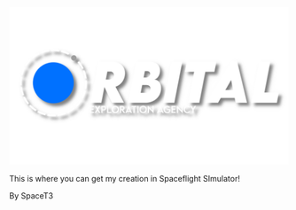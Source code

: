 ![OEA](assets/OEA-Title.png)

This is where you can get my creation in Spaceflight SImulator! 

By SpaceT3
